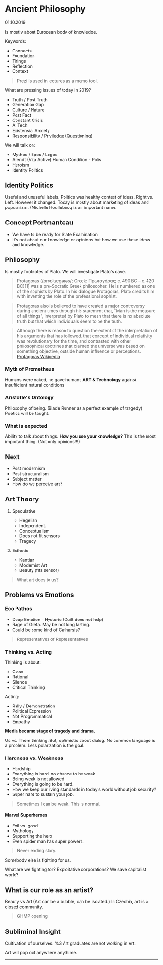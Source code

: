 # Ancient Philosophy

01.10.2019

Is mostly about European body of knowledge.

Keywords: 

* Connects 
* Foundation
* Things
* Reflection
* Context


> Prezi is used in lectures as a memo tool.

What are pressing issues of today in 2019?

* Truth / Post Truth
* Generation Gap
* Culture / Nature
* Post Fact
* Constant Crisis
* AI Tech
* Existensial Anxiety
* Responsibility / Priviledge (Questioning)

We will talk on:

- Mythos / Epos / Logos
- Arendt (Vita Active) Human Condition - Polis 
- Heroism
- Identity Politics

## Identity Politics

Useful and unuseful labels. Politics was healthy contest of ideas. Right vs. Left. However it changed. Today is mostly about marketing of ideas and popularism. (Michelle Houllebecq is an important name.

## Concept Portmanteau

* We have to be ready for State Examination
* It's not about our knowledge or opinions but how we use these ideas and knowledge.

## Philosophy

Is mostly footnotes of Plato. We will investigate Plato's cave.

> Protagoras (/proʊˈtæɡərəs/; Greek: Πρωταγόρας; c. 490 BC – c. 420 BC)[1] was a pre-Socratic Greek philosopher. He is numbered as one of the sophists by Plato. In his dialogue Protagoras, Plato credits him with inventing the role of the professional sophist.

> Protagoras also is believed to have created a major controversy during ancient times through his statement that, "Man is the measure of all things", interpreted by Plato to mean that there is no absolute truth but that which individuals deem to be the truth.

> Although there is reason to question the extent of the interpretation of his arguments that has followed, that concept of individual relativity was revolutionary for the time, and contrasted with other philosophical doctrines that claimed the universe was based on something objective, outside human influence or perceptions. [Protagoras Wikipedia](https://en.wikipedia.org/wiki/Protagoras)
	
	
### Myth of Prometheus

Humans were naked, he gave humans **ART & Technology** against insufficient natural conditions.

### Aristotle's Ontology

Philosophy of being. (Blade Runner as a perfect example of tragedy) Poetics will be taught. 

### What is expected

Ability to talk about things. **How you use your knowledge?** This is the most important thing. (Not only opinions!!!)

## Next

* Post modernism
* Post structuralism
* Subject matter
* How do we perceive art?

## Art Theory

1. Speculative
	* Hegelian
	* Independent.
	* Conceptualism
	* Does not fit sensors
	* Tragedy

2. Esthetic
	* Kantian
	* Modernist Art
	* Beauty (fits sensor)

> What art does to us?

## Problems vs Emotions

### Eco Pathos

* Deep Emotion - Hysteric (Guilt does not help)
* Rage of Greta. May be not long lasting. 
* Could be some kind of Catharsis?

> Representatives of Representatives

### Thinking vs. Acting

Thinking is about:

* Class
* Rational
* Silence
* Critical Thinking

Acting:

* Rally / Demonstration
* Political Expression
* Not Programmatical
* Empathy

**Media became stage of tragedy and drama.**

Us vs. Them thinking. But, optimistic about dialog. No common language is a problem. Less polarization is the goal.

### Hardness vs. Weakness

* Hardship
* Everything is hard, no chance to be weak. 
* Being weak is not allowed. 
* Everything is going to be hard.
* How we keep our living standards in today's world without job security?
* Super hard to sustain your job.

> Sometimes I can be weak. This is normal.

#### Marvel Superheroes

* Evil vs. good.
* Mythology
* Supporting the hero
* Even spider man has super powers.

> Never ending story.

Somebody else is fighting for us. 

What are we fighting for? Exploitative corporations? We save capitalist world?

## What is our role as an artist?

Beauty vs Art (Art can be a bubble, can be isolated.) In Czechia, art is a closed community. 

> GHMP opening

## Subliminal Insight

Cultivation of ourselves. %3 Art graduates are not working in Art. 

Art will pop out anywhere anythime.

* * *






